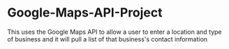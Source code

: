 # Google-Maps-API-Project
This uses the Google Maps API to allow a user to enter a location and type of business and it will pull a list of that business's contact information
